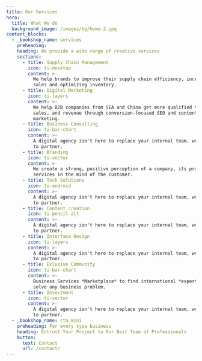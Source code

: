 ```yaml
---
title: Our Services
hero:
  title: What We do
  background_image: /images/bg/home-2.jpg
content_blocks:
  - _bookshop_name: services
    preheading:
    heading: We provide a wide range of creative services
    sections:
      - title: Supply Chain Management
        icon: ti-desktop
        content: >-
          We help brands to improve their supply chain efficiency, increasing
          sales and optimizing inventory.
      - title: Digital Marketing
        icon: ti-layers
        content: >-
          We help B2B companies from SEA and China get more qualified traffic,
          sales, and revenue through conversion-focused SEO and content
          marketing.
      - title: Business Consulting
        icon: ti-bar-chart
        content: >-
          A digital agency isn't here to replace your internal team, we're here
          to partner.
      - title: Branding
        icon: ti-vector
        content: >-
          We create a strong, positive perception of a company, its products or
          services in the mind of the customer.
      - title: Tech Solutions
        icon: ti-android
        content: >-
          A digital agency isn't here to replace your internal team, we're here
          to partner.
      - title: Content creation
        icon: ti-pencil-alt
        content: >-
          A digital agency isn't here to replace your internal team, we're here
          to partner.
      - title: Interface Design
        icon: ti-layers
        content: >-
          A digital agency isn't here to replace your internal team, we're here
          to partner.
      - title: Exlusive Community
        icon: ti-bar-chart
        content: >-
          Business Services *Marketplace* to find international *experts* to
          solve any business problem.
      - title: Investment
        icon: ti-vector
        content: >-
          A digital agency isn't here to replace your internal team, we're here
          to partner.
  - _bookshop_name: cta_mini
    preheading: For every type business
    heading: Entrust Your Project to Our Best Team of Professionals
    button:
      text: Contact
      url: /contact/
---
```

